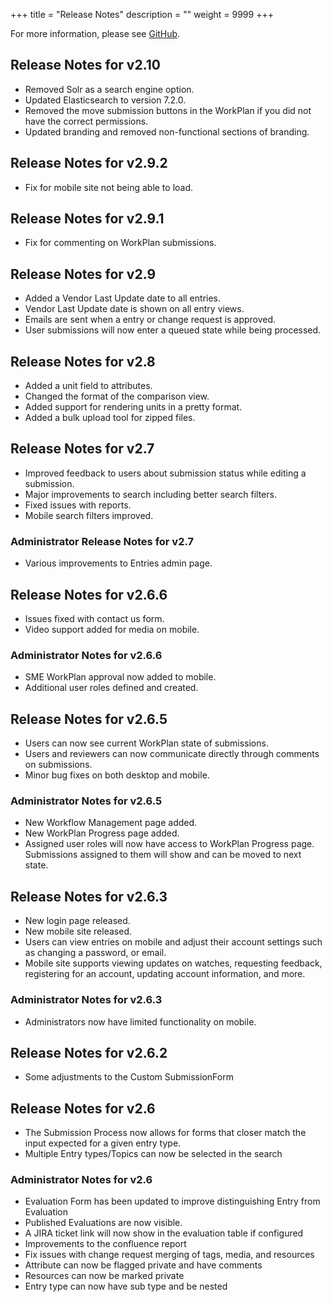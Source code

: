 +++
title = "Release Notes"
description = ""
weight = 9999
+++

For more information, please see [GitHub](https://github.com/spoonsite/SPOON/releases).

## Release Notes for v2.10

* Removed Solr as a search engine option.
* Updated Elasticsearch to version 7.2.0.
* Removed the move submission buttons in the WorkPlan if you did not have the correct permissions.
* Updated branding and removed non-functional sections of branding.

## Release Notes for v2.9.2

* Fix for mobile site not being able to load.

## Release Notes for v2.9.1

* Fix for commenting on WorkPlan submissions.

## Release Notes for v2.9

* Added a Vendor Last Update date to all entries.
* Vendor Last Update date is shown on all entry views.
* Emails are sent when a entry or change request is approved.
* User submissions will now enter a queued state while being processed.

## Release Notes for v2.8

* Added a unit field to attributes.
* Changed the format of the comparison view.
* Added support for rendering units in a pretty format.
* Added a bulk upload tool for zipped files.

## Release Notes for v2.7

* Improved feedback to users about submission status while editing a submission.
* Major improvements to search including better search filters.
* Fixed issues with reports.
* Mobile search filters improved.

### Administrator Release Notes for v2.7

* Various improvements to Entries admin page.

## Release Notes for v2.6.6

* Issues fixed with contact us form.
* Video support added for media on mobile.

### Administrator Notes for v2.6.6

* SME WorkPlan approval now added to mobile.
* Additional user roles defined and created.

## Release Notes for v2.6.5

* Users can now see current WorkPlan state of submissions.
* Users and reviewers can now communicate directly through comments on submissions.
* Minor bug fixes on both desktop and mobile.

### Administrator Notes for v2.6.5

* New Workflow Management page added.
* New WorkPlan Progress page added.
* Assigned user roles will now have access to WorkPlan Progress page. Submissions assigned to them will show and can be moved to next state.

## Release Notes for v2.6.3

* New login page released.
* New mobile site released.
* Users can view entries on mobile and adjust their account settings such as changing a password, or email.
* Mobile site supports viewing updates on watches, requesting feedback, registering for an account, updating account information, and more.

### Administrator Notes for v2.6.3

* Administrators now have limited functionality on mobile.

## Release Notes for v2.6.2

* Some adjustments to the Custom SubmissionForm

## Release Notes for v2.6

* The Submission Process now allows for forms that closer match the input expected for a given entry type.
* Multiple Entry types/Topics can now be selected in the search

### Administrator Notes for v2.6

* Evaluation Form has been updated to improve distinguishing Entry from Evaluation
* Published Evaluations are now visible.
* A JIRA ticket link will now show in the evaluation table if configured
* Improvements to the confluence report
* Fix issues with change request merging of tags, media, and resources
* Attribute can now be flagged private and have comments
* Resources can now be marked private
* Entry type can now have sub type and be nested
